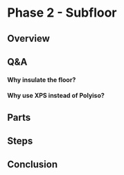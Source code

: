 # Phase 2 - Subfloor

## Overview

## Q&A

#### Why insulate the floor?

#### Why use XPS instead of Polyiso?

## Parts

## Steps

## Conclusion
